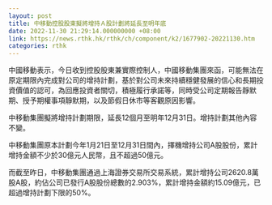 ```yaml
---
layout: post
title: 中移動控股股東擬將增持Ａ股計劃將延長至明年底
date: 2022-11-30 21:29:14.000000000 +08:00
link: https://news.rthk.hk/rthk/ch/component/k2/1677902-20221130.htm
categories: rthk
---
```


中國移動表示，今日收到控股股東兼實際控制人，中國移動集團來函，可能無法在原定期限內完成對公司的增持計劃，基於對公司未來持續穩健發展的信心和長期投資價值的認可，為回應投資者關切，積極履行承諾等，同時受公司定期報告靜默期、授予期權事項靜默期，以及節假日休市等客觀原因影響。

中移動集團擬將增持計劃期限，延長12個月至明年12月31日。增持計劃其他內容不變。

中移動集團原本計劃今年1月21日至12月31日間內，擇機增持公司A股股份，累計增持金額不少於30億元人民幣，且不超過50億元。

而截至昨日，中移動集團通過上海證券交易所交易系統，累計增持公司2620.8萬股A股，約佔公司已發行A股股份總數的2.903%，累計增持金額約15.09億元，已超過增持計劃下限的50%。
